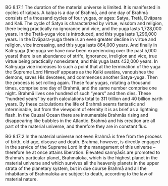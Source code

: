 BG 8.17:1	The duration of the material universe is limited. It is manifested in cycles of kalpas. A kalpa is a day of Brahmā, and one day of Brahmā consists of a thousand cycles of four yugas, or ages: Satya, Tretā, Dvāpara and Kali. The cycle of Satya is characterized by virtue, wisdom and religion, there being practically no ignorance and vice, and the yuga lasts 1,728,000 years. In the Tretā-yuga vice is introduced, and this yuga lasts 1,296,000 years. In the Dvāpara-yuga there is an even greater decline in virtue and religion, vice increasing, and this yuga lasts 864,000 years. And ﬁnally in Kali-yuga (the yuga we have now been experiencing over the past 5,000 years) there is an abundance of strife, ignorance, irreligion and vice, true virtue being practically nonexistent, and this yuga lasts 432,000 years. In Kali-yuga vice increases to such a point that at the termination of the yuga the Supreme Lord Himself appears as the Kalki avatāra, vanquishes the demons, saves His devotees, and commences another Satya-yuga. Then the process is set rolling again. These four yugas, rotating a thousand times, comprise one day of Brahmā, and the same number comprise one night. Brahmā lives one hundred of such “years” and then dies. These “hundred years” by earth calculations total to 311 trillion and 40 billion earth years. By these calculations the life of Brahmā seems fantastic and interminable, but from the viewpoint of eternity it is as brief as a lightning ﬂash. In the Causal Ocean there are innumerable Brahmās rising and disappearing like bubbles in the Atlantic. Brahmā and his creation are all part of the material universe, and therefore they are in constant ﬂux.

BG 8.17:2	In the material universe not even Brahmā is free from the process of birth, old age, disease and death. Brahmā, however, is directly engaged in the service of the Supreme Lord in the management of this universe – therefore he at once attains liberation. Elevated sannyāsīs are promoted to Brahmā’s particular planet, Brahmaloka, which is the highest planet in the material universe and which survives all the heavenly planets in the upper strata of the planetary system, but in due course Brahmā and all the inhabitants of Brahmaloka are subject to death, according to the law of material nature.